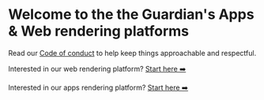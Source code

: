 # Welcome to the the Guardian's Apps & Web rendering platforms

Read our [Code of conduct](./CODE_OF_CONDUCT.md) to help keep things approachable and respectful.

Interested in our web rendering platform? [Start here ➡️](./dotcom-rendering/docs/contributing/README.md)

Interested in our apps rendering platform? [Start here ➡️](./apps-rendering/README.md)




